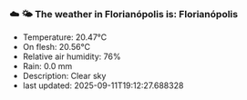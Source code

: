 ### ☁️ 🌤️  The weather in Florianópolis is: Florianópolis

- Temperature: 20.47°C
- On flesh: 20.56°C
- Relative air humidity: 76%
- Rain: 0.0 mm
- Description: Clear sky
- last updated: 2025-09-11T19:12:27.688328
